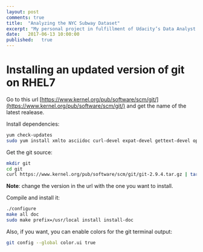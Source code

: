 ```yaml
---
layout: post
comments: true
title:  "Analyzing the NYC Subway Dataset"
excerpt: "My personal project in fulfillment of Udacity’s Data Analyst Nanodegree"
date:   2017-06-13 10:00:00
published:   true
---
```


# Installing an updated version of git on RHEL7

Go to this url [https://www.kernel.org/pub/software/scm/git/](https://www.kernel.org/pub/software/scm/git/) and get the name of the latest realease.

Install dependencies:

```sh
yum check-updates
sudo yum install xmlto asciidoc curl-devel expat-devel gettext-devel openssl-devel zlib-devel
```

Get the git source:

```sh
mkdir git
cd git
curl https://www.kernel.org/pub/software/scm/git/git-2.9.4.tar.gz | tar xz --strip-components=1
```

**Note**: change the version in the url with the one you want to install.

Compile and install it:

```sh
./configure
make all doc
sudo make prefix=/usr/local install install-doc
```

Also, if you want, you can enable colors for the git terminal output:

```sh
git config --global color.ui true
```
